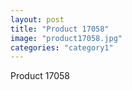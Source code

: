 ```yaml
---
layout: post
title: "Product 17058"
image: "product17058.jpg"
categories: "category1"
---
```

Product 17058
